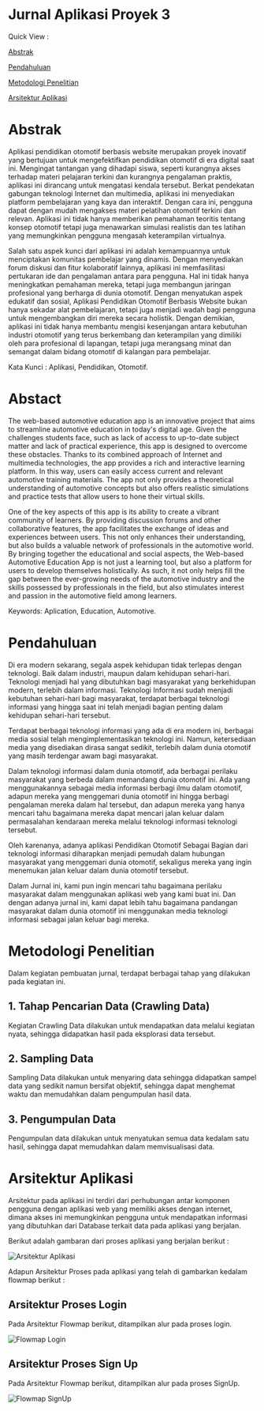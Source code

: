# Jurnal Aplikasi Proyek 3

Quick View :

[Abstrak](#abstrak)

[Pendahuluan](#pendahuluan)

[Metodologi Penelitian](#metodologi-penelitian)

[Arsitektur Aplikasi](#arsitektur-aplikasi)


# Abstrak
Aplikasi pendidikan otomotif berbasis website merupakan proyek inovatif yang bertujuan untuk mengefektifkan pendidikan otomotif di era digital saat ini. Mengingat tantangan yang dihadapi siswa, seperti kurangnya akses terhadap materi pelajaran terkini dan kurangnya pengalaman praktis, aplikasi ini dirancang untuk mengatasi kendala tersebut. Berkat pendekatan gabungan teknologi Internet dan multimedia, aplikasi ini menyediakan platform pembelajaran yang kaya dan interaktif. Dengan cara ini, pengguna dapat dengan mudah mengakses materi pelatihan otomotif terkini dan relevan. Aplikasi ini tidak hanya memberikan pemahaman teoritis tentang konsep otomotif tetapi juga menawarkan simulasi realistis dan tes latihan yang memungkinkan  pengguna  mengasah keterampilan virtualnya.

Salah satu aspek kunci dari aplikasi ini adalah kemampuannya untuk menciptakan komunitas pembelajar yang dinamis. Dengan menyediakan forum diskusi dan fitur kolaboratif lainnya, aplikasi ini memfasilitasi pertukaran ide dan pengalaman antara para pengguna. Hal ini tidak hanya meningkatkan pemahaman mereka, tetapi juga membangun jaringan profesional yang berharga di dunia otomotif. Dengan menyatukan aspek edukatif dan sosial, Aplikasi Pendidikan Otomotif Berbasis Website bukan hanya sekadar alat pembelajaran, tetapi juga menjadi wadah bagi pengguna untuk mengembangkan diri mereka secara holistik. Dengan demikian, aplikasi ini tidak hanya membantu mengisi kesenjangan antara kebutuhan industri otomotif yang terus berkembang dan keterampilan yang dimiliki oleh para profesional di lapangan, tetapi juga merangsang minat dan semangat dalam bidang otomotif di kalangan para pembelajar.

Kata Kunci : Aplikasi, Pendidikan, Otomotif.

# Abstact

The web-based automotive education app is an innovative project that aims to streamline automotive education in today's digital age. Given the challenges students face, such as lack of access to up-to-date subject matter and lack of practical experience, this app is designed to overcome these obstacles. Thanks to its combined approach of Internet and multimedia technologies, the app provides a rich and interactive learning platform. In this way, users can easily access current and relevant automotive training materials. The app not only provides a theoretical understanding of automotive concepts but also offers realistic simulations and practice tests that allow users to hone their virtual skills.

One of the key aspects of this app is its ability to create a vibrant community of learners. By providing discussion forums and other collaborative features, the app facilitates the exchange of ideas and experiences between users. This not only enhances their understanding, but also builds a valuable network of professionals in the automotive world. By bringing together the educational and social aspects, the Web-based Automotive Education App is not just a learning tool, but also a platform for users to develop themselves holistically. As such, it not only helps fill the gap between the ever-growing needs of the automotive industry and the skills possessed by professionals in the field, but also stimulates interest and passion in the automotive field among learners.

Keywords: Aplication, Education, Automotive.

# Pendahuluan

Di era modern sekarang, segala aspek kehidupan tidak terlepas dengan teknologi. Baik dalam industri, maupun dalam kehidupan sehari-hari. Teknologi menjadi hal yang dibutuhkan bagi masyarakat yang berkehidupan modern, terlebih dalam informasi. Teknologi Informasi sudah menjadi kebutuhan sehari-hari bagi masyarakat, terdapat berbagai teknologi informasi yang hingga saat ini telah menjadi bagian penting dalam kehidupan sehari-hari tersebut.

Terdapat berbagai teknologi informasi yang ada di era modern ini, berbagai media sosial telah mengimplementasikan teknologi ini. Namun, ketersediaan media yang disediakan dirasa sangat sedikit, terlebih dalam dunia otomotif yang masih terdengar awam bagi masyarakat.

Dalam teknologi informasi dalam dunia otomotif, ada berbagai perilaku masyarakat yang berbeda dalam memandang dunia otomotif ini. Ada yang menggunakannya sebagai media informasi berbagi ilmu dalam otomotif, adapun mereka yang menggemari dunia otomotif ini hingga berbagi pengalaman mereka dalam hal tersebut, dan adapun mereka yang hanya mencari tahu bagaimana mereka dapat mencari jalan keluar dalam permasalahan kendaraan mereka melalui teknologi informasi teknologi tersebut.

Oleh karenanya, adanya aplikasi Pendidikan Otomotif Sebagai Bagian dari teknologi informasi diharapkan menjadi pemudah dalam hubungan masyarakat yang menggemari dunia otomotif, sekaligus mereka yang ingin menemukan jalan keluar dalam dunia otomotif tersebut.

Dalam Jurnal ini, kami pun ingin mencari tahu bagaimana perilaku masyarakat dalam menggunakan aplikasi web yang kami buat ini. Dan dengan adanya jurnal ini, kami dapat lebih tahu bagaimana pandangan masyarakat dalam dunia otomotif ini menggunakan media teknologi informasi sebagai jalan keluar bagi mereka.

# Metodologi Penelitian

Dalam kegiatan pembuatan jurnal, terdapat berbagai tahap yang dilakukan pada kegiatan ini.

## 1. Tahap Pencarian Data (Crawling Data)

Kegiatan Crawling Data dilakukan untuk mendapatkan data melalui kegiatan nyata, sehingga didapatkan hasil pada eksplorasi data tersebut.

## 2. Sampling Data

Sampling Data dilakukan untuk menyaring data sehingga didapatkan sampel data yang sedikit namun bersifat objektif, sehingga dapat menghemat waktu dan memudahkan dalam pengumpulan hasil data.

## 3. Pengumpulan Data

Pengumpulan data dilakukan untuk menyatukan semua data kedalam satu hasil, sehingga dapat memudahkan dalam memvisualisasi data.

# Arsitektur Aplikasi

Arsitektur pada aplikasi ini terdiri dari perhubungan antar komponen pengguna dengan aplikasi web yang memiliki akses dengan internet, dimana akses ini memungkinkan pengguna untuk mendapatkan informasi yang dibutuhkan dari Database terkait data pada aplikasi yang berjalan.

Berikut adalah gambaran dari proses aplikasi yang berjalan berikut :

![Arsitektur Aplikasi](./image/Arsitektur%20Web.png)

Adapun Arsitektur Proses pada aplikasi yang telah di gambarkan kedalam flowmap berikut :

## Arsitektur Proses Login

Pada Arsitektur Flowmap berikut, ditampilkan alur pada proses login.

![Flowmap Login](https://github.com/berkatauto/jurnal-proyek3/assets/98588309/5fcd5228-4b51-4dd9-90a2-380d873d1af7)

## Arsitektur Proses Sign Up

Pada Arsitektur Flowmap berikut, ditampilkan alur pada proses SignUp.

![Flowmap SignUp](./image/Arsitektur%20Proses%20SignUp.png)
